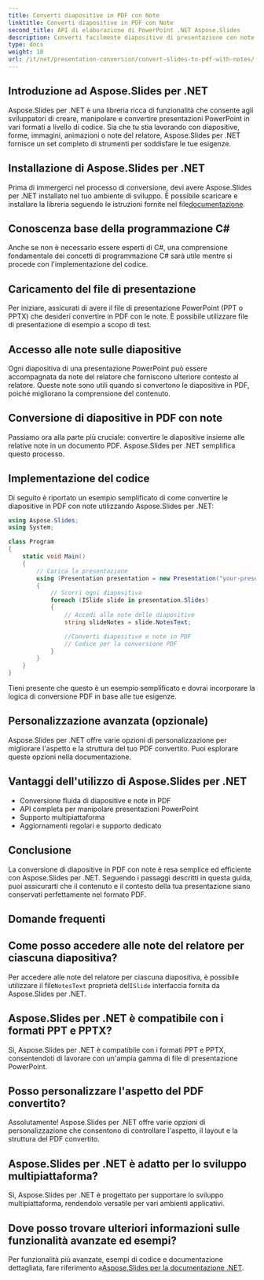 ```yaml
---
title: Converti diapositive in PDF con Note
linktitle: Converti diapositive in PDF con Note
second_title: API di elaborazione di PowerPoint .NET Aspose.Slides
description: Converti facilmente diapositive di presentazione con note del relatore in PDF utilizzando Aspose.Slides per .NET. Conserva contenuto e contesto senza problemi.
type: docs
weight: 18
url: /it/net/presentation-conversion/convert-slides-to-pdf-with-notes/
---
```


## Introduzione ad Aspose.Slides per .NET

Aspose.Slides per .NET è una libreria ricca di funzionalità che consente agli sviluppatori di creare, manipolare e convertire presentazioni PowerPoint in vari formati a livello di codice. Sia che tu stia lavorando con diapositive, forme, immagini, animazioni o note del relatore, Aspose.Slides per .NET fornisce un set completo di strumenti per soddisfare le tue esigenze.

## Installazione di Aspose.Slides per .NET

 Prima di immergerci nel processo di conversione, devi avere Aspose.Slides per .NET installato nel tuo ambiente di sviluppo. È possibile scaricare e installare la libreria seguendo le istruzioni fornite nel file[documentazione](https://releases.aspose.com/email/net/).

## Conoscenza base della programmazione C#

Anche se non è necessario essere esperti di C#, una comprensione fondamentale dei concetti di programmazione C# sarà utile mentre si procede con l'implementazione del codice.

## Caricamento del file di presentazione

Per iniziare, assicurati di avere il file di presentazione PowerPoint (PPT o PPTX) che desideri convertire in PDF con le note. È possibile utilizzare file di presentazione di esempio a scopo di test.

## Accesso alle note sulle diapositive

Ogni diapositiva di una presentazione PowerPoint può essere accompagnata da note del relatore che forniscono ulteriore contesto al relatore. Queste note sono utili quando si convertono le diapositive in PDF, poiché migliorano la comprensione del contenuto.

## Conversione di diapositive in PDF con note

Passiamo ora alla parte più cruciale: convertire le diapositive insieme alle relative note in un documento PDF. Aspose.Slides per .NET semplifica questo processo.

## Implementazione del codice

Di seguito è riportato un esempio semplificato di come convertire le diapositive in PDF con note utilizzando Aspose.Slides per .NET:

```csharp
using Aspose.Slides;
using System;

class Program
{
    static void Main()
    {
        // Carica la presentazione
        using (Presentation presentation = new Presentation("your-presentation.pptx"))
        {
            // Scorri ogni diapositiva
            foreach (ISlide slide in presentation.Slides)
            {
                // Accedi alle note delle diapositive
                string slideNotes = slide.NotesText;

                //Converti diapositive e note in PDF
                // Codice per la conversione PDF
            }
        }
    }
}
```

Tieni presente che questo è un esempio semplificato e dovrai incorporare la logica di conversione PDF in base alle tue esigenze.

## Personalizzazione avanzata (opzionale)

Aspose.Slides per .NET offre varie opzioni di personalizzazione per migliorare l'aspetto e la struttura del tuo PDF convertito. Puoi esplorare queste opzioni nella documentazione.

## Vantaggi dell'utilizzo di Aspose.Slides per .NET

- Conversione fluida di diapositive e note in PDF
- API completa per manipolare presentazioni PowerPoint
- Supporto multipiattaforma
- Aggiornamenti regolari e supporto dedicato

## Conclusione

La conversione di diapositive in PDF con note è resa semplice ed efficiente con Aspose.Slides per .NET. Seguendo i passaggi descritti in questa guida, puoi assicurarti che il contenuto e il contesto della tua presentazione siano conservati perfettamente nel formato PDF.

## Domande frequenti

## Come posso accedere alle note del relatore per ciascuna diapositiva?

 Per accedere alle note del relatore per ciascuna diapositiva, è possibile utilizzare il file`NotesText` proprietà del`ISlide` interfaccia fornita da Aspose.Slides per .NET.

## Aspose.Slides per .NET è compatibile con i formati PPT e PPTX?

Sì, Aspose.Slides per .NET è compatibile con i formati PPT e PPTX, consentendoti di lavorare con un'ampia gamma di file di presentazione PowerPoint.

## Posso personalizzare l'aspetto del PDF convertito?

Assolutamente! Aspose.Slides per .NET offre varie opzioni di personalizzazione che consentono di controllare l'aspetto, il layout e la struttura del PDF convertito.

## Aspose.Slides per .NET è adatto per lo sviluppo multipiattaforma?

Sì, Aspose.Slides per .NET è progettato per supportare lo sviluppo multipiattaforma, rendendolo versatile per vari ambienti applicativi.

## Dove posso trovare ulteriori informazioni sulle funzionalità avanzate ed esempi?

 Per funzionalità più avanzate, esempi di codice e documentazione dettagliata, fare riferimento a[Aspose.Slides per la documentazione .NET](https://reference.aspose.com/slides/net/).